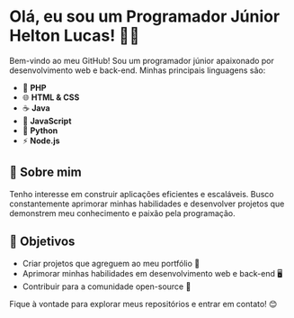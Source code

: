 
# Olá, eu sou um Programador Júnior Helton Lucas! 👨‍💻

Bem-vindo ao meu GitHub! Sou um programador júnior apaixonado por desenvolvimento web e back-end. Minhas principais linguagens são:

- 🐘 **PHP**
- 🌐 **HTML & CSS**
- ☕ **Java**
- 📝 **JavaScript**
- 🐍 **Python**
- ⚡ **Node.js**

## 🚀 Sobre mim
Tenho interesse em construir aplicações eficientes e escaláveis. Busco constantemente aprimorar minhas habilidades e desenvolver projetos que demonstrem meu conhecimento e paixão pela programação.

## 📌 Objetivos
- Criar projetos que agreguem ao meu portfólio 💼
- Aprimorar minhas habilidades em desenvolvimento web e back-end 🖥️
- Contribuir para a comunidade open-source 🤝

Fique à vontade para explorar meus repositórios e entrar em contato! 😊




